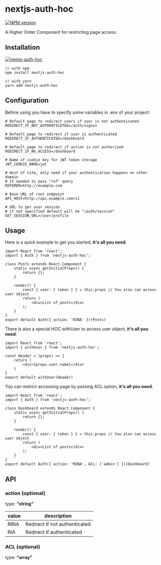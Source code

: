 # nextjs-auth-hoc

[![NPM version][npm-image]][npm-url]

[npm-image]: http://img.shields.io/npm/v/nextjs-auth-hoc.svg?style=flat-square
[npm-url]: http://npmjs.org/package/nextjs-auth-hoc

A Higher Order Component for restricting page access.

## Installation
[![nextjs-auth-hoc](https://nodei.co/npm/nextjs-auth-hoc.png)](https://npmjs.org/package/nextjs-auth-hoc)

    // with npm
    npm install nextjs-auth-hoc
    
    // with yarn
    yarn add nextjs-auth-hoc

## Configuration
Before using you have to specify some variables in .env of your project:
    
    # Default page to redirect users if user is not authenticated
    REDIRECT_IF_NOT_AUTHENTICATED=/auth/signin
    
    # Default page to redirect if user is authenticated
    REDIRECT_IF_AUTHENTICATED=/dashboard
    
    # Default page to redirect if action is not authorized
    REDIRECT_IF_NO_ACCESS=/dashboard
    
    # Name of cookie key for JWT token storage
    JWT_COOKIE_NAME=jwt
    
    # Host of site, only need if your authentication happens on other domain
    # It needed to pass "ref" query
    REFERER=http://example.com
    
    # Base URL of root endpoint
    API_HOST=http://api.example.com/v1
    
    # URL to get user session
    # if not specified default will be "/auth/session"
    GET_SESSION_URL=/user/profile

## Usage
Here is a quick example to get you started, **it's all you need**:

    import React from 'react';
    import { Auth } from 'nextjs-auth-hoc';
    
    class Posts extends React.Component {
	    static async getInitialProps() {
            return {};
	    }
	    
        render() {
            const { user: { token } } = this.props // You also can access user object
            return (
                <div>List of posts</div>
            );
	    }
    }
    export default Auth({ action: 'RINA' })(Posts)
    
There is also a special HOC withUser to access user object, **it's all you need**:

    import React from 'react';
    import { withUser } from 'nextjs-auth-hoc';
    
    const Header = (props) => {	    
        return (
            <div>{props.user.name}</div>
        )
    }
    export default withUser(Header)
    
You can restrict accessing page by passing ACL option, **it's all you need**:
    
    import React from 'react';
    import { Auth } from 'nextjs-auth-hoc';
    
    class Dashboard extends React.Component {
        static async getInitialProps() {
            return {};
        }
        
        render() {
            const { user: { token } } = this.props // You also can access user object
            return (
                <div>List of posts</div>
            );
        }
    }
    export default Auth({ action: 'RINA', ACL: ['admin'] })(Dashboard)

## API  

### action (**optional**)
 type: **"string"**
 
|   value  |  description  |  
|----------|---------------|  
|   RINA   | Redirect if not authenticated  
|   RIA    | Redirect if authenticated  
  
### ACL (**optional**)
type: **"array"**

